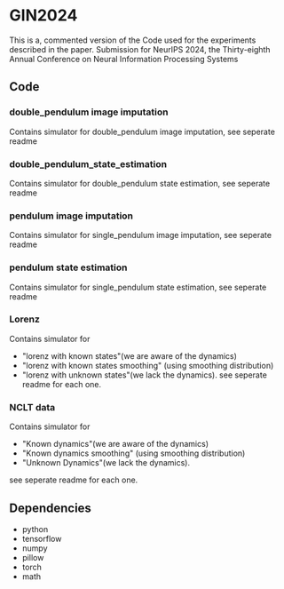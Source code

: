 # GIN2024
This is a, commented version of the Code used for the experiments described in the paper.
Submission for NeurIPS 2024, the Thirty-eighth Annual Conference on Neural Information Processing Systems 


## Code

### double_pendulum image imputation
  Contains simulator for double_pendulum image imputation, see seperate readme
  
### double_pendulum_state_estimation
  Contains simulator for double_pendulum state estimation, see seperate readme
  
### pendulum  image imputation
  Contains simulator for single_pendulum image imputation, see seperate readme
  
### pendulum state estimation
  Contains simulator for single_pendulum state estimation, see seperate readme
  
### Lorenz
  Contains simulator for 
  - "lorenz with known states"(we are aware of the dynamics)
  - "lorenz with known states smoothing" (using smoothing distribution)
  - "lorenz with unknown states"(we lack the dynamics). 
  see seperate readme for each one.

### NCLT data
Contains simulator for 
  - "Known dynamics"(we are aware of the dynamics)
  - "Known dynamics smoothing" (using smoothing distribution)
  - "Unknown Dynamics"(we lack the dynamics). 
 
 see seperate readme for each one.




## Dependencies

  - python 
  - tensorflow 
  - numpy 
  - pillow 
  - torch
  - math
